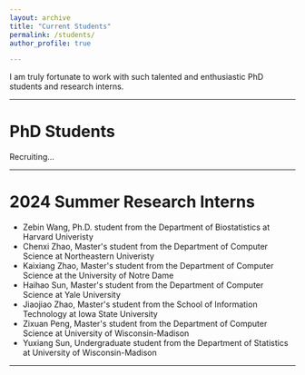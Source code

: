 ```yaml
---
layout: archive
title: "Current Students"
permalink: /students/
author_profile: true

---
```


I am truly fortunate to work with such talented and enthusiastic PhD students and research interns.

-------------------
# PhD Students

Recruiting...

-------------------
# 2024 Summer Research Interns

- Zebin Wang, Ph.D. student from the Department of Biostatistics at Harvard Univeristy
- Chenxi Zhao, Master's student from the Department of Computer Science at Northeastern Univeristy
- Kaixiang Zhao, Master's student from the Department of Computer Science at the University of Notre Dame
- Haihao Sun, Master's student from the Department of Computer Science at Yale University
- Jiaojiao Zhao, Master's student from the School of Information Technology at Iowa State University
- Zixuan Peng, Master's student from the Department of Computer Science at University of Wisconsin-Madison
- Yuxiang Sun, Undergraduate student from the Department of Statistics at University of Wisconsin-Madison

-------------------
